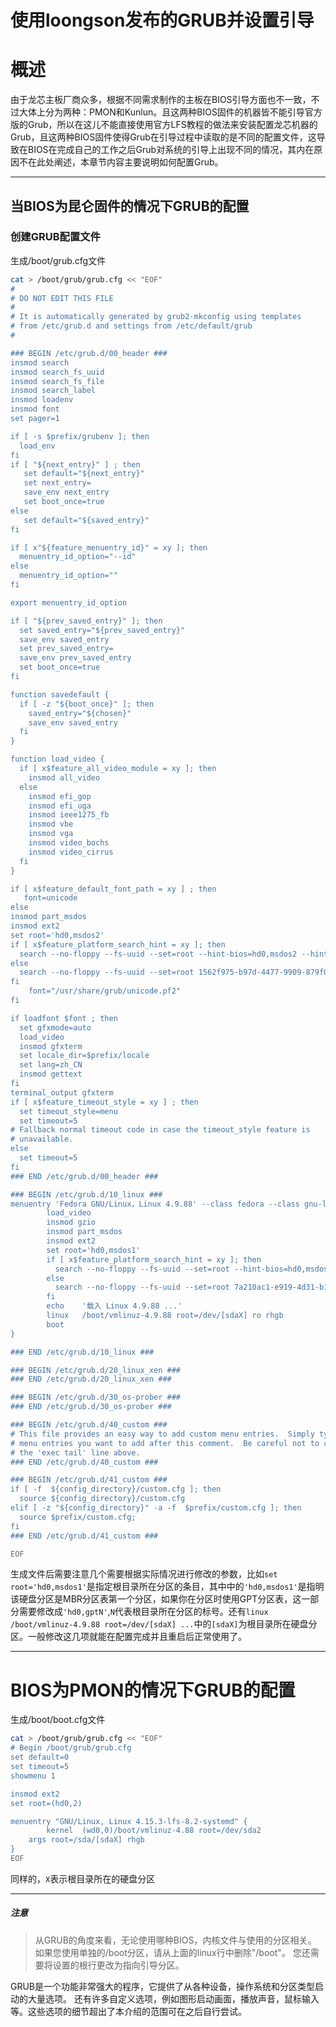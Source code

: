 使用loongson发布的GRUB并设置引导
=============================

# 概述

由于龙芯主板厂商众多，根据不同需求制作的主板在BIOS引导方面也不一致，不过大体上分为两种：PMON和Kunlun。且这两种BIOS固件的机器皆不能引导官方版的Grub，所以在这儿不能直接使用官方LFS教程的做法来安装配置龙芯机器的Grub，且这两种BIOS固件使得Grub在引导过程中读取的是不同的配置文件，这导致在BIOS在完成自己的工作之后Grub对系统的引导上出现不同的情况，其内在原因不在此处阐述，本章节内容主要说明如何配置Grub。
_____________________________


## 当BIOS为昆仑固件的情况下GRUB的配置

### 创建GRUB配置文件

 生成/boot/grub.cfg文件
```sh
cat > /boot/grub/grub.cfg << "EOF"
#
# DO NOT EDIT THIS FILE
#
# It is automatically generated by grub2-mkconfig using templates
# from /etc/grub.d and settings from /etc/default/grub
#

### BEGIN /etc/grub.d/00_header ###
insmod search
insmod search_fs_uuid
insmod search_fs_file
insmod search_label
insmod loadenv
insmod font
set pager=1

if [ -s $prefix/grubenv ]; then
  load_env
fi
if [ "${next_entry}" ] ; then
   set default="${next_entry}"
   set next_entry=
   save_env next_entry
   set boot_once=true
else
   set default="${saved_entry}"
fi

if [ x"${feature_menuentry_id}" = xy ]; then
  menuentry_id_option="--id"
else
  menuentry_id_option=""
fi

export menuentry_id_option

if [ "${prev_saved_entry}" ]; then
  set saved_entry="${prev_saved_entry}"
  save_env saved_entry
  set prev_saved_entry=
  save_env prev_saved_entry
  set boot_once=true
fi

function savedefault {
  if [ -z "${boot_once}" ]; then
    saved_entry="${chosen}"
    save_env saved_entry
  fi
}

function load_video {
  if [ x$feature_all_video_module = xy ]; then
    insmod all_video
  else
    insmod efi_gop
    insmod efi_uga
    insmod ieee1275_fb
    insmod vbe
    insmod vga
    insmod video_bochs
    insmod video_cirrus
  fi
}

if [ x$feature_default_font_path = xy ] ; then
   font=unicode
else
insmod part_msdos
insmod ext2
set root='hd0,msdos2'
if [ x$feature_platform_search_hint = xy ]; then
  search --no-floppy --fs-uuid --set=root --hint-bios=hd0,msdos2 --hint-efi=hd0,msdos2 --hint-baremetal=ahci0,msdos2  1562f975-b97d-4477-9909-879f0d60a061
else
  search --no-floppy --fs-uuid --set=root 1562f975-b97d-4477-9909-879f0d60a061
fi
    font="/usr/share/grub/unicode.pf2"
fi

if loadfont $font ; then
  set gfxmode=auto
  load_video
  insmod gfxterm
  set locale_dir=$prefix/locale
  set lang=zh_CN
  insmod gettext
fi
terminal_output gfxterm
if [ x$feature_timeout_style = xy ] ; then
  set timeout_style=menu
  set timeout=5
# Fallback normal timeout code in case the timeout_style feature is
# unavailable.
else
  set timeout=5
fi
### END /etc/grub.d/00_header ###

### BEGIN /etc/grub.d/10_linux ###
menuentry 'Fedora GNU/Linux，Linux 4.9.88' --class fedora --class gnu-linux --class gnu --class os --unrestricted $menuentry_id_option 'gnulinux-4.9.80-1.fc21.lemote.1.mips64el-advanced-1562f975-b97d-4477-9909-879f0d60a061' {
        load_video
        insmod gzio
        insmod part_msdos
        insmod ext2
        set root='hd0,msdos1'
        if [ x$feature_platform_search_hint = xy ]; then
          search --no-floppy --fs-uuid --set=root --hint-bios=hd0,msdos1 --hint-efi=hd0,msdos1 --hint-baremetal=ahci0,msdos1  7a210ac1-e919-4d31-b1f9-6944b2268fb4
        else
          search --no-floppy --fs-uuid --set=root 7a210ac1-e919-4d31-b1f9-6944b2268fb4
        fi
        echo    '载入 Linux 4.9.88 ...'
        linux   /boot/vmlinuz-4.9.88 root=/dev/[sdaX] ro rhgb 
        boot
}

### END /etc/grub.d/10_linux ###

### BEGIN /etc/grub.d/20_linux_xen ###
### END /etc/grub.d/20_linux_xen ###

### BEGIN /etc/grub.d/30_os-prober ###
### END /etc/grub.d/30_os-prober ###

### BEGIN /etc/grub.d/40_custom ###
# This file provides an easy way to add custom menu entries.  Simply type the
# menu entries you want to add after this comment.  Be careful not to change
# the 'exec tail' line above.
### END /etc/grub.d/40_custom ###

### BEGIN /etc/grub.d/41_custom ###
if [ -f  ${config_directory}/custom.cfg ]; then
  source ${config_directory}/custom.cfg
elif [ -z "${config_directory}" -a -f  $prefix/custom.cfg ]; then
  source $prefix/custom.cfg;
fi
### END /etc/grub.d/41_custom ###

EOF


```
生成文件后需要注意几个需要根据实际情况进行修改的参数，比如`set root='hd0,msdos1'`是指定根目录所在分区的条目，其中中的`'hd0,msdos1'`是指明该硬盘分区是MBR分区表第一个分区，如果你在分区时使用GPT分区表，这一部分需要修改成`'hd0,gptN'`,`N`代表根目录所在分区的标号。还有`linux   /boot/vmlinuz-4.9.88 root=/dev/[sdaX] ...`中的`[sdaX]`为根目录所在硬盘分区。一般修改这几项就能在配置完成并且重启后正常使用了。


_____________________________

# BIOS为PMON的情况下GRUB的配置

生成/boot/boot.cfg文件
```sh
cat > /boot/grub/grub.cfg << "EOF"
# Begin /boot/grub/grub.cfg
set default=0
set timeout=5
showmenu 1

insmod ext2
set root=(hd0,2)

menuentry "GNU/Linux, Linux 4.15.3-lfs-8.2-systemd" {
        kernel  (wd0,0)/boot/vmlinuz-4.88 root=/dev/sda2 
	args root=/sda/[sdaX] rhgb
}
EOF

```
同样的，`X`表示根目录所在的硬盘分区
_____________________________

##### 注意
> 从GRUB的角度来看，无论使用哪种BIOS，内核文件与使用的分区相关。 如果您使用单独的/boot分区，请从上面的linux行中删除"/boot"。 您还需要将设置的根行更改为指向引导分区。



GRUB是一个功能非常强大的程序，它提供了从各种设备，操作系统和分区类型启动的大量选项。 还有许多自定义选项，例如图形启动画面，播放声音，鼠标输入等。这些选项的细节超出了本介绍的范围可在之后自行尝试。
